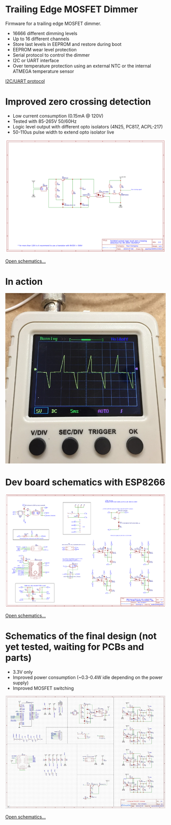 # Trailing Edge MOSFET Dimmer

Firmware for a trailing edge MOSFET dimmer.

* 16666 different dimming levels
* Up to 16 different channels
* Store last levels in EEPROM and restore during boot
* EEPROM wear level protection
* Serial protocol to control the dimmer
* I2C or UART interface
* Over temperature protection using an external NTC or the internal ATMEGA temperature sensor

[I2C/UART protocol](docs/protocol.md)

# Improved zero crossing detection

* Low current consumption (0.15mA @ 120V)
* Tested with 85-265V 50/60Hz
* Logic level output with different opto isolators (4N25, PC817, ACPL-217)
* 50-110us pulse width to extend opto isolator live

![Zero crossing detection](https://raw.githubusercontent.com/sascha432/trailing_edge_dimmer/master/docs/images/Schematic_Isolated-zero-crossing-detection-with-logic-level-output.png)

[Open schematics...](https://github.com/sascha432/trailing_edge_dimmer/blob/master/docs/schematics/Schematic_Isolated-zero-crossing-detection-with-logic-level-output.svg)



# In action

![In action](https://raw.githubusercontent.com/sascha432/trailing_edge_dimmer/master/docs/images/oscilloscope_example.jpg)

# Dev board schematics with ESP8266

![Dev board](https://raw.githubusercontent.com/sascha432/trailing_edge_dimmer/master/docs/images/Schematic_4Ch-Dimmer-Rev1.3_dev_example.png)

[Open schematics...](https://github.com/sascha432/trailing_edge_dimmer/blob/master/docs/schematics/Schematic_4Ch-Dimmer-Rev1.3_dev_example.svg)

# Schematics of the final design (not yet tested, waiting for PCBs and parts)

* 3.3V only
* Improved power consumption (~0.3-0.4W idle depending on the power supply)
* Improved MOSFET switching

![Final design](https://raw.githubusercontent.com/sascha432/trailing_edge_dimmer/master/docs/images/Schematics_4Ch-Dimmer-Rev3.png)

[Open schematics...](https://github.com/sascha432/trailing_edge_dimmer/blob/master/docs/schematics/Schematic_4Ch-Dimmer-Rev3.svg)